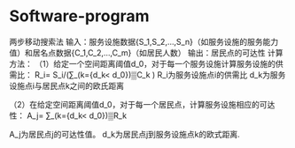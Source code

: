 # Software-program
两步移动搜索法
输入：服务设施数据{S_1,S_2,…,S_n}（如服务设施的服务能力值）和居名点数据{C_1,C_2,…,C_m}（如居民人数）
输出：居民点的可达性
计算方法：
（1）给定一个空间距离阈值d_0，对于每一个服务设施计算服务设施的供需比：
R_i=  S_i/(∑_(k={d_k< d_0})▒C_k )
R_i为服务设施点i的供需比
d_k为服务设施点i与居民点k之间的欧氏距离

（2）在给定空间距离阈值d_0，对于每一个居民点，计算服务设施相应的可达性：
A_j= ∑_(k={d_k< d_0})▒R_k 

A_j为居民点j的可达性值。
d_k为居民点j到服务设施点k的欧式距离.
